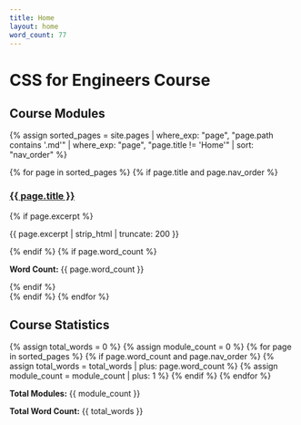 ```yaml
---
title: Home
layout: home
word_count: 77
---
```


# CSS for Engineers Course

## Course Modules

{% assign sorted_pages = site.pages | where_exp: "page", "page.path contains '.md'" | where_exp: "page", "page.title != 'Home'" | sort: "nav_order" %}

{% for page in sorted_pages %}
  {% if page.title and page.nav_order %}
<div class="module-item">
  <h3><a href="{{ page.url | relative_url }}">{{ page.title }}</a></h3>
  {% if page.excerpt %}
  <p class="module-summary">{{ page.excerpt | strip_html | truncate: 200 }}</p>
  {% endif %}
  {% if page.word_count %}
  <p class="word-count"><strong>Word Count:</strong> {{ page.word_count }}</p>
  {% endif %}
</div>
  {% endif %}
{% endfor %}

## Course Statistics

<div class="course-stats">
  {% assign total_words = 0 %}
  {% assign module_count = 0 %}
  {% for page in sorted_pages %}
    {% if page.word_count and page.nav_order %}
      {% assign total_words = total_words | plus: page.word_count %}
      {% assign module_count = module_count | plus: 1 %}
    {% endif %}
  {% endfor %}
  <p><strong>Total Modules:</strong> {{ module_count }}</p>
  <p><strong>Total Word Count:</strong> {{ total_words }}</p>
</div>



